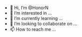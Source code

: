 - 👋 Hi, I’m @HonorN
- 👀 I’m interested in ...
- 🌱 I’m currently learning ...
- 💞️ I’m looking to collaborate on ...
- 📫 How to reach me ...

<!---
HonorN/HonorN is a ✨ special ✨ repository because its `README.md` (this file) appears on your GitHub profile.
You can click the Preview link to take a look at your changes.
--->
